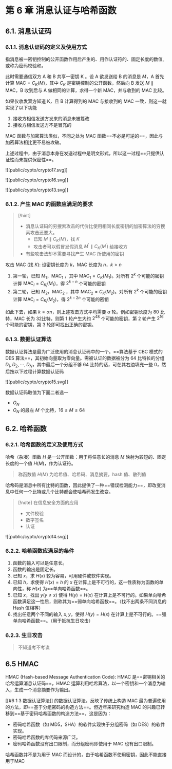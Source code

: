 # 第 6 章 消息认证与哈希函数

## 6.1. 消息认证码

### 6.1.1. 消息认证码的定义及使用方式

指消息被一密钥控制的公开函数作用后产生的、用作认证符的、固定长度的数值, 或称为密码校验和。

此时需要通信双方 A 和 B 共享一密钥 K 。设 A 欲发送给 B 的消息是 $M$，A 首先计算 $\text{MAC}=C_K(M)$，其中 $C_K$ 是密钥控制的公开函数，然后向 B 发送 $M \parallel \text{MAC}$，B 收到后与 A 做相同的计算，求得一个新 MAC，并与收到的 MAC 比较。

如果仅收发双方知道 K，且 B 计算得到的 MAC 与接收到的 MAC 一致，则这一就实现了以下功能

1. 接收方相信发送方发来的消息未被篡改
2. 接收方相信发送方不是冒充的

MAC 函数与加密算法类似，不同之处为 MAC 函数==不必是可逆的==，因此与加密算法相比更不易被攻破。

上述过程中，由于消息本身在发送过程中是明文形式，所以这一过程==只提供认证性而未提供保密性==。

![[public/cypto/crypto17.svg]]

![[public/cypto/crypto16.svg]]

![[public/cypto/crypto13.svg]]

### 6.1.2. 产生 MAC 的函数应满足的要求

> [!hint]
> - 消息认证码的穷搜索攻击的代价比使用相同长度密钥的加密算法的穷搜索攻击还要大。
>     - 已知 $M \parallel C_K(M)$，找 $K$
>     - 攻击者可以假冒发假消息 $M^\prime \parallel C_K (M^\prime)$ 给接收方
> - 有些攻击法却不需要寻找产生 MAC 所使用的密钥

攻击 MAC (找 $K$): 设密钥长度为 $k$，MAC 长度为 $n$，$k>n$

1. 第一轮，已知 $M_1$，$\text{MAC}_1$ ，其中 $\text{MAC}_1 = C_K(M_1)$。对所有 $2^k$ 个可能的密钥计算 $\text{MAC}_i = C_{K_i}(M_1)$，得 $2^{k-n}$ 个可能的密钥
2. 第二轮，已知 $M_2$，$\text{MAC}_2$ ，其中 $\text{MAC}_2 = C_K(M_2)$。对所有 $2^k$ 个可能的密钥计算 $\text{MAC}_i = C_{K_i}(M_2)$，得 $2^{k-2n}$ 个可能的密钥

如此下去，如果 $k = \alpha n$，则上述攻击方式平均需要 $\alpha$ 轮。例如密钥长度为 80 比特，MAC 长为 32比特，则第 1 轮产生大约 $2^{48}$ 个可能的密钥，第 2 轮产生 $2^{16}$ 个可能的密钥，第 3 轮即可找出正确的密钥。

### 6.1.3. 数据认证算法

数据认证算法是最为广泛使用的消息认证码中的一个。==算法基于 CBC 模式的 DES 算法==，其初始向量取为零向量。需被认证的数据被分为 64 比特长的分组 $D_1, D_2, \cdots, D_N$，其中最后一个分组不够 64 比特的话，可在其右边填充一些 0，然后按以下过程计算数据认证码

![[public/cypto/crypto15.svg]]

数据认证码取值为下面二者选一

- $O_N$
- $O_N$ 的最左 $M$ 个比特，$16 \leqslant M \leqslant 64$

## 6.2. 哈希函数

### 6.2.1. 哈希函数的定义及使用方式

哈希（杂凑）函数 $H$ 是一公开函数：用于将任意长的消息 $M$ 映射为较短的、固定长度的一个值 $H(M)$，作为认证符。

> 称函数值 $H(M)$ 为哈希值、哈希码、消息摘要，hash 值、散列值

哈希码是消息中所有比特的函数，因此提供了一种==错误检测能力==，即改变消息中任何一个比特或几个比特都会使哈希码发生改变。

> [!note] 在信息安全方面的应用
> 
> - 文件校验
> - 数字签名
> - 认证

![[public/cypto/crypto14.svg]]

### 6.2.2. 哈希函数应满足的条件

1. 函数的输入可以是任意长。
2. 函数的输出是固定长。
3. 已知 $x$，求 $H(x)$ 较为容易，可用硬件或软件实现。
4. 已知 $h$，求使得 $H(x)=h$ 的 $x$ 在计算上是不可行的，这一性质称为函数的单向性，称 $H(x)$ 为==单向哈希函数==。
5. 已知 $x$，找出 $y(y \ne x)$ 使得 $H(y)=H(x)$ 在计算上是不可行的。如果单向哈希函数满足这一性质，则称其为==弱单向哈希函数==。（找不出两条不同消息的 Hash 值相等）
6. 找出任意两个不同的输入 $x,y$，使得 $H(y)=H(x)$ 在计算上是不可行的。==强单向哈希函数==。（用于抵抗生日攻击）

### 6.2.3. 生日攻击

> 不知道考不考诶

## 6.5 HMAC

HMAC (Hash-based Message Authentication Code): HMAC 是==密钥相关的哈希运算消息认证码==，HMAC 运算利用哈希算法，以一个密钥和一个消息为输入，生成一个消息摘要作为输出。

[[#6 1 3 数据认证算法]] 的数据认证算法，反映了传统上构造 MAC 最为普遍使用的方法，即==基于分组密码的构造方法==。但近年来研究构造 MAC 的兴趣已转移到==基于密码哈希函数的构造方法==，这是因为：

- 密码哈希函数（如 MD5，SHA）的软件实现快于分组密码（如 DES）的软件实现。
- 密码哈希函数的库代码来源广泛。
- 密码哈希函数没有出口限制，而分组密码即使用于 MAC 也有出口限制。

哈希函数并不是为用于 MAC 而设计的，由于哈希函数不使用密钥，因此不能直接用于MAC


